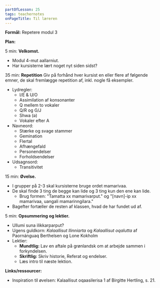```yaml
---
partOfLesson: 25
tags: teachernotes
onPageTitle: Til læreren
---
```

**Formål:** Repetere modul 3

**Plan:**

5 min: **Velkomst.**

- Modul 4-mut aallarniut.
- Har kursisterne lært noget nyt siden sidst?

35 min: **Repetition** Giv på forhånd hver kursist en eller flere af følgende emner, de skal fremlægge repetition af, inkl. nogle få eksempler.

- Lydregler:
    - I/E & U/O
    - Assimilation af konsonanter
    - Q mellem to vokaler
    - Q/R og G/J
    - Shwa (ə)
    - Vokaler efter A 
- Navneord:
    - Stærke og svage stammer
    - Gemination
    - Flertal
    - Afhængefald
    - Personendelser
    - Forholdsendelser
- Udsagnsord:
    - Transitivitet

15 min: **Øvelse.**

- I grupper på 2-3 skal kursisterne bruge ordet mamarivaa.
- De skal finde 3 ting de begge kan lide og 3 ting kun den ene kan lide.
    - Brug formen: "Tamatta xx mamarivarput." og "[navn]-ip xx mamarivaa, uangali mamarinngilara."
- Bagefter fortæller de resten af klassen, hvad de har fundet ud af.

5 min: **Opsummering og lektier.**

- Ullumi suna ilikkarparput?
- Ugens guldkorn: *Kalaallisut Ilinniarta* og *Kalaallisut oqalutta* af Paornánguaq Berthelsen og Lone Kokholm
- Lektier:
    - **Mundtlig:** Lav en aftale på grønlandsk om at arbejde sammen i forkyndelsen.
    - **Skriftlig:** Skriv historie, Referat og endelser.
    - Læs intro til næste lektion.

**Links/ressourcer:**

- Inspiration til øvelsen: Kalaallisut oqaasilerisa 1 af Birgitte Hertling, s. 21.